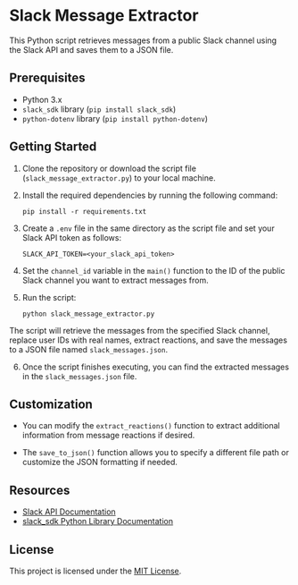 # Slack Message Extractor

This Python script retrieves messages from a public Slack channel using the Slack API and saves them to a JSON file.

## Prerequisites

- Python 3.x
- `slack_sdk` library (`pip install slack_sdk`)
- `python-dotenv` library (`pip install python-dotenv`)

## Getting Started

1. Clone the repository or download the script file (`slack_message_extractor.py`) to your local machine.

2. Install the required dependencies by running the following command:

    ```pip install -r requirements.txt```

3. Create a `.env` file in the same directory as the script file and set your Slack API token as follows:

    ```SLACK_API_TOKEN=<your_slack_api_token>```

4. Set the `channel_id` variable in the `main()` function to the ID of the public Slack channel you want to extract messages from.

5. Run the script:

    ```python slack_message_extractor.py```

The script will retrieve the messages from the specified Slack channel, replace user IDs with real names, extract reactions, and save the messages to a JSON file named `slack_messages.json`.

6. Once the script finishes executing, you can find the extracted messages in the `slack_messages.json` file.

## Customization

- You can modify the `extract_reactions()` function to extract additional information from message reactions if desired.

- The `save_to_json()` function allows you to specify a different file path or customize the JSON formatting if needed.

## Resources

- [Slack API Documentation](https://api.slack.com/)
- [slack_sdk Python Library Documentation](https://slack.dev/python-slack-sdk/)

## License

This project is licensed under the [MIT License](LICENSE).